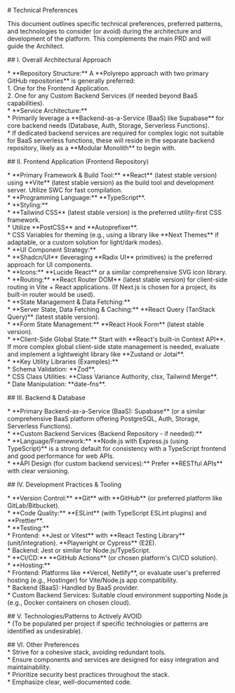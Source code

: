 \# Technical Preferences

This document outlines specific technical preferences, preferred patterns, and technologies to consider (or avoid) during the architecture and development of the  platform. This complements the main PRD and will guide the Architect.

\#\# I. Overall Architectural Approach

\* \*\*Repository Structure:\*\* A \*\*Polyrepo approach with two primary GitHub repositories\*\* is generally preferred:  
    1\.  One for the Frontend Application.  
    2\.  One for any Custom Backend Services (if needed beyond BaaS capabilities).  
\* \*\*Service Architecture:\*\*  
    \* Primarily leverage a \*\*Backend-as-a-Service (BaaS) like Supabase\*\* for core backend needs (Database, Auth, Storage, Serverless Functions).  
    \* If dedicated backend services are required for complex logic not suitable for BaaS serverless functions, these will reside in the separate backend repository, likely as a \*\*Modular Monolith\*\* to begin with.

\#\# II. Frontend Application (Frontend Repository)

\* \*\*Primary Framework & Build Tool:\*\* \*\*React\*\* (latest stable version) using \*\*Vite\*\* (latest stable version) as the build tool and development server. Utilize SWC for fast compilation.  
\* \*\*Programming Language:\*\* \*\*TypeScript\*\*.  
\* \*\*Styling:\*\*  
    \* \*\*Tailwind CSS\*\* (latest stable version) is the preferred utility-first CSS framework.  
    \* Utilize \*\*PostCSS\*\* and \*\*Autoprefixer\*\*.  
    \* CSS Variables for theming (e.g., using a library like \*\*Next Themes\*\* if adaptable, or a custom solution for light/dark modes).  
\* \*\*UI Component Strategy:\*\*  
    \* \*\*Shadcn/UI\*\* (leveraging \*\*Radix UI\*\* primitives) is the preferred approach for UI components.  
    \* \*\*Icons:\*\* \*\*Lucide React\*\* or a similar comprehensive SVG icon library.  
\* \*\*Routing:\*\* \*\*React Router DOM\*\* (latest stable version) for client-side routing in Vite \+ React applications. (If Next.js is chosen for a project, its built-in router would be used).  
\* \*\*State Management & Data Fetching:\*\*  
    \* \*\*Server State, Data Fetching & Caching:\*\* \*\*React Query (TanStack Query)\*\* (latest stable version).  
    \* \*\*Form State Management:\*\* \*\*React Hook Form\*\* (latest stable version).  
    \* \*\*Client-Side Global State:\*\* Start with \*\*React's built-in Context API\*\*. If more complex global client-side state management is needed, evaluate and implement a lightweight library like \*\*Zustand or Jotai\*\*.  
\* \*\*Key Utility Libraries (Examples):\*\*  
    \* Schema Validation: \*\*Zod\*\*.  
    \* CSS Class Utilities: \*\*Class Variance Authority, clsx, Tailwind Merge\*\*.  
    \* Date Manipulation: \*\*date-fns\*\*.

\#\# III. Backend & Database

\* \*\*Primary Backend-as-a-Service (BaaS): Supabase\*\* (or a similar comprehensive BaaS platform offering PostgreSQL, Auth, Storage, Serverless Functions).  
\* \*\*Custom Backend Services (Backend Repository \- if needed):\*\*  
    \* \*\*Language/Framework:\*\* \*\*Node.js with Express.js (using TypeScript)\*\* is a strong default for consistency with a TypeScript frontend and good performance for web APIs.  
\* \*\*API Design (for custom backend services):\*\* Prefer \*\*RESTful APIs\*\* with clear versioning.

\#\# IV. Development Practices & Tooling

\* \*\*Version Control:\*\* \*\*Git\*\* with \*\*GitHub\*\* (or preferred platform like GitLab/Bitbucket).  
\* \*\*Code Quality:\*\* \*\*ESLint\*\* (with TypeScript ESLint plugins) and \*\*Prettier\*\*.  
\* \*\*Testing:\*\*  
    \* Frontend: \*\*Jest or Vitest\*\* with \*\*React Testing Library\*\* (unit/integration). \*\*Playwright or Cypress\*\* (E2E).  
    \* Backend: Jest or similar for Node.js/TypeScript.  
\* \*\*CI/CD:\*\* \*\*GitHub Actions\*\* (or chosen platform's CI/CD solution).  
\* \*\*Hosting:\*\*  
    \* Frontend: Platforms like \*\*Vercel, Netlify\*\*, or evaluate user's preferred hosting (e.g., Hostinger) for Vite/Node.js app compatibility.  
    \* Backend (BaaS): Handled by BaaS provider.  
    \* Custom Backend Services: Suitable cloud environment supporting Node.js (e.g., Docker containers on chosen cloud).

\#\# V. Technologies/Patterns to Actively AVOID  
\* (To be populated per project if specific technologies or patterns are identified as undesirable).

\#\# VI. Other Preferences  
\* Strive for a cohesive stack, avoiding redundant tools.  
\* Ensure components and services are designed for easy integration and maintainability.  
\* Prioritize security best practices throughout the stack.  
\* Emphasize clear, well-documented code.  
